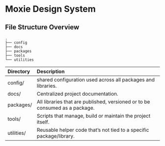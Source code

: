 # Moxie Design System

## File Structure Overview
```
.
├── config
├── docs
├── packages
├── tools
└── utilities
```

| Directory | Description |
| :------ | :---------- |
| config/ | shared configuration used across all packages and libraries.  |
| docs/ | Centralized project documentation. |
| packages/ | All libraries that are published, versioned or to be consumed as a package. |
| tools/ | Scripts that manage, build or maintain the project itself. |
| utilities/ | Reusable helper code that’s not tied to a specific package/library. |
